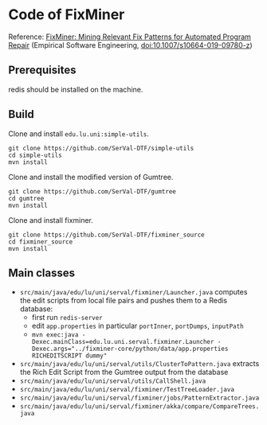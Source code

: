 # Code of FixMiner

Reference: [FixMiner: Mining Relevant Fix Patterns for Automated Program Repair](http://arxiv.org/pdf/1810.01791) (Empirical Software Engineering, [doi:10.1007/s10664-019-09780-z](https://doi.org/10.1007/s10664-019-09780-z))

## Prerequisites

redis should be installed on the machine.

## Build

Clone and install `edu.lu.uni:simple-utils`.

```
git clone https://github.com/SerVal-DTF/simple-utils
cd simple-utils
mvn install
```

Clone and install the modified version of Gumtree.

```
git clone https://github.com/SerVal-DTF/gumtree
cd gumtree
mvn install
```

Clone and install fixminer.

```
git clone https://github.com/SerVal-DTF/fixminer_source
cd fixminer_source
mvn install
```

## Main classes

* `src/main/java/edu/lu/uni/serval/fixminer/Launcher.java` computes the edit scripts from local file pairs and pushes them to a Redis database: 
  * first run `redis-server`
  * edit `app.properties` in particular `portInner`, `portDumps`, `inputPath`
  * `mvn exec:java -Dexec.mainClass=edu.lu.uni.serval.fixminer.Launcher -Dexec.args="../fixminer-core/python/data/app.properties RICHEDITSCRIPT dummy"`
* `src/main/java/edu/lu/uni/serval/utils/ClusterToPattern.java` extracts the Rich Edit Script from the Gumtree output from the database
* `src/main/java/edu/lu/uni/serval/utils/CallShell.java`
* `src/main/java/edu/lu/uni/serval/fixminer/TestTreeLoader.java`
* `src/main/java/edu/lu/uni/serval/fixminer/jobs/PatternExtractor.java`
* `src/main/java/edu/lu/uni/serval/fixminer/akka/compare/CompareTrees.java`

